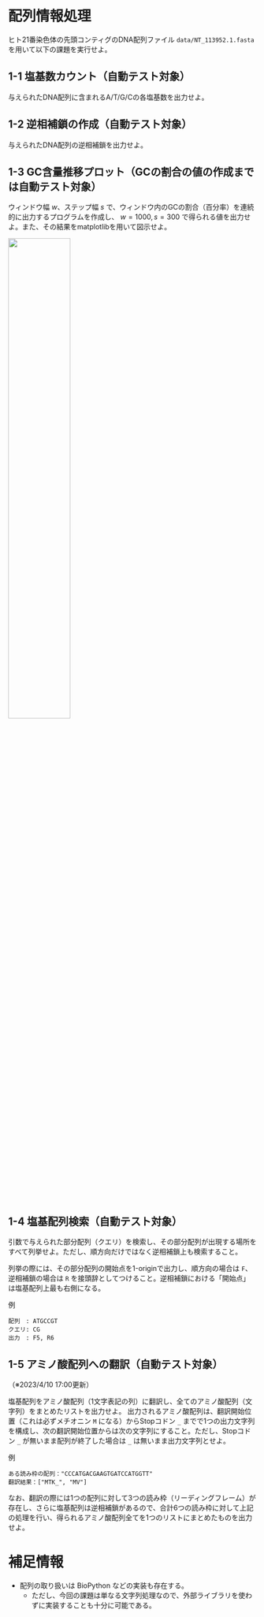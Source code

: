 # 配列情報処理

ヒト21番染色体の先頭コンティグのDNA配列ファイル `data/NT_113952.1.fasta` を用いて以下の課題を実行せよ。

## 1-1 塩基数カウント（自動テスト対象）

与えられたDNA配列に含まれるA/T/G/Cの各塩基数を出力せよ。

## 1-2 逆相補鎖の作成（自動テスト対象）

与えられたDNA配列の逆相補鎖を出力せよ。

## 1-3 GC含量推移プロット（GCの割合の値の作成までは自動テスト対象）

ウィンドウ幅 $w$、ステップ幅 $s$ で、ウィンドウ内のGCの割合（百分率）を連続的に出力するプログラムを作成し、 $w=1000, s=300$ で得られる値を出力せよ。また、その結果をmatplotlibを用いて図示せよ。

<img src="https://user-images.githubusercontent.com/6902135/229272441-b245e68d-7679-4351-b46a-8c8a8000de8a.png" style="width:50%">

## 1-4 塩基配列検索（自動テスト対象）

引数で与えられた部分配列（クエリ）を検索し、その部分配列が出現する場所をすべて列挙せよ。ただし、順方向だけではなく逆相補鎖上も検索すること。

列挙の際には、その部分配列の開始点を1-originで出力し、順方向の場合は `F`、逆相補鎖の場合は `R` を接頭辞としてつけること。逆相補鎖における「開始点」は塩基配列上最も右側になる。

例
```
配列　: ATGCCGT
クエリ: CG
出力　: F5, R6
```

## 1-5 アミノ酸配列への翻訳（自動テスト対象）
（※2023/4/10 17:00更新）

塩基配列をアミノ酸配列（1文字表記の列）に翻訳し、全てのアミノ酸配列（文字列）をまとめたリストを出力せよ。
出力されるアミノ酸配列は、翻訳開始位置（これは必ずメチオニン `M` になる）からStopコドン `_` までで1つの出力文字列を構成し、次の翻訳開始位置からは次の文字列にすること。ただし、Stopコドン `_` が無いまま配列が終了した場合は `_` は無いまま出力文字列とせよ。

例
```
ある読み枠の配列："CCCATGACGAAGTGATCCATGGTT"
翻訳結果：["MTK_", "MV"]
```

なお、翻訳の際には1つの配列に対して3つの読み枠（リーディングフレーム）が存在し、さらに塩基配列は逆相補鎖があるので、合計6つの読み枠に対して上記の処理を行い、得られるアミノ酸配列全てを1つのリストにまとめたものを出力せよ。

# 補足情報

- 配列の取り扱いは BioPython などの実装も存在する。
  - ただし、今回の課題は単なる文字列処理なので、外部ライブラリを使わずに実装することも十分に可能である。